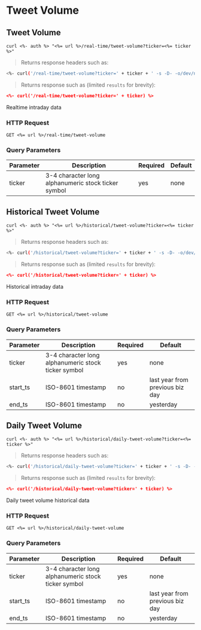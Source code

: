 
# Tweet Volume


## Tweet Volume

```shell
curl <%- auth %> "<%= url %>/real-time/tweet-volume?ticker=<%= ticker %>"
```

> Returns response headers such as:

```bash
<%- curl('/real-time/tweet-volume?ticker=' + ticker + ' -s -D- -o/dev/null') %>
```

> Returns response such as (limited `results` for brevity):

```json
<%- curl('/real-time/tweet-volume?ticker=' + ticker) %>
```

Realtime intraday data

### HTTP Request

`GET <%= url %>/real-time/tweet-volume`

### Query Parameters

Parameter | Description | Required | Default
--------- | ----------- | -------- | -------
ticker | 3-4 character long alphanumeric stock ticker symbol | yes | none



## Historical Tweet Volume

```shell
curl <%- auth %> "<%= url %>/historical/tweet-volume?ticker=<%= ticker %>"
```

> Returns response headers such as:

```bash
<%- curl('/historical/tweet-volume?ticker=' + ticker + ' -s -D- -o/dev/null') %>
```

> Returns response such as (limited `results` for brevity):

```json
<%- curl('/historical/tweet-volume?ticker=' + ticker) %>
```

Historical intraday data

### HTTP Request

`GET <%= url %>/historical/tweet-volume`

### Query Parameters

Parameter | Description | Required | Default
--------- | ----------- | -------- | -------
ticker | 3-4 character long alphanumeric stock ticker symbol | yes | none
start_ts | ISO-8601 timestamp | no | last year from previous biz day
end_ts | ISO-8601 timestamp | no | yesterday


## Daily Tweet Volume

```shell
curl <%- auth %> "<%= url %>/historical/daily-tweet-volume?ticker=<%= ticker %>"
```

> Returns response headers such as:

```bash
<%- curl('/historical/daily-tweet-volume?ticker=' + ticker + ' -s -D- -o/dev/null') %>
```

> Returns response such as (limited `results` for brevity):

```json
<%- curl('/historical/daily-tweet-volume?ticker=' + ticker) %>
```

Daily tweet volume historical data

### HTTP Request

`GET <%= url %>/historical/daily-tweet-volume`

### Query Parameters

Parameter | Description | Required | Default
--------- | ----------- | -------- | -------
ticker | 3-4 character long alphanumeric stock ticker symbol | yes | none
start_ts | ISO-8601 timestamp | no | last year from previous biz day
end_ts | ISO-8601 timestamp | no | yesterday
